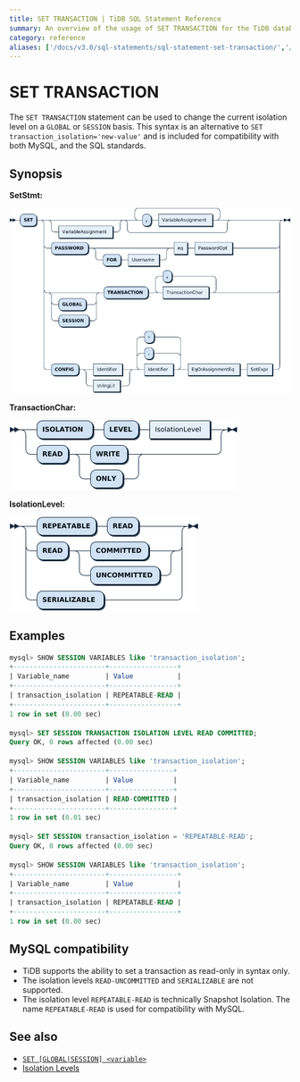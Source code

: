 ```yaml
---
title: SET TRANSACTION | TiDB SQL Statement Reference
summary: An overview of the usage of SET TRANSACTION for the TiDB database.
category: reference
aliases: ['/docs/v3.0/sql-statements/sql-statement-set-transaction/','/docs/v3.0/reference/sql/statements/set-transaction/']
---
```


# SET TRANSACTION

The `SET TRANSACTION` statement can be used to change the current isolation level on a `GLOBAL` or `SESSION` basis. This syntax is an alternative to `SET transaction_isolation='new-value'` and is included for compatibility with both MySQL, and the SQL standards.

## Synopsis

**SetStmt:**

![SetStmt](/media/sqlgram/SetStmt.png)

**TransactionChar:**

![TransactionChar](/media/sqlgram/TransactionChar.png)

**IsolationLevel:**

![IsolationLevel](/media/sqlgram/IsolationLevel.png)

## Examples

```sql
mysql> SHOW SESSION VARIABLES like 'transaction_isolation';
+-----------------------+-----------------+
| Variable_name         | Value           |
+-----------------------+-----------------+
| transaction_isolation | REPEATABLE-READ |
+-----------------------+-----------------+
1 row in set (0.00 sec)

mysql> SET SESSION TRANSACTION ISOLATION LEVEL READ COMMITTED;
Query OK, 0 rows affected (0.00 sec)

mysql> SHOW SESSION VARIABLES like 'transaction_isolation';
+-----------------------+----------------+
| Variable_name         | Value          |
+-----------------------+----------------+
| transaction_isolation | READ-COMMITTED |
+-----------------------+----------------+
1 row in set (0.01 sec)

mysql> SET SESSION transaction_isolation = 'REPEATABLE-READ';
Query OK, 0 rows affected (0.00 sec)

mysql> SHOW SESSION VARIABLES like 'transaction_isolation';
+-----------------------+-----------------+
| Variable_name         | Value           |
+-----------------------+-----------------+
| transaction_isolation | REPEATABLE-READ |
+-----------------------+-----------------+
1 row in set (0.00 sec)
```

## MySQL compatibility

* TiDB supports the ability to set a transaction as read-only in syntax only.
* The isolation levels `READ-UNCOMMITTED` and `SERIALIZABLE` are not supported.
* The isolation level `REPEATABLE-READ` is technically Snapshot Isolation. The name `REPEATABLE-READ` is used for compatibility with MySQL.

## See also

* [`SET [GLOBAL|SESSION] <variable>`](/sql-statements/sql-statement-set-variable.md)
* [Isolation Levels](/transaction-isolation-levels.md)
